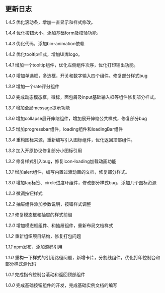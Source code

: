 ## 更新日志

*1.4.5* 优化滚动条，增加一直显示和样式修改。

*1.4.4* 优化按钮大小，添加基础form及校验功能。

*1.4.3* 优化代码，添加bin-animation依赖

*1.4.2* 优化tooltip样式，增加UI库logo。

*1.4.1* 增加一个tooltip组件，优化左侧组件次序，优化打印输出功能。

*1.4.0* 增加单选框，多选框，开关和数字输入四个组件。修复部分样式bug

*1.3.9* 增加一个rate评分组件

*1.3.8* 完成动态模态框，徽标，面包屑及input基础输入框等组件修复部分样式。

*1.3.7* 增加全局message提示功能

*1.3.6* 增加collapse展开伸缩组件，增加展开伸缩公共样式，修复部分bug

*1.3.5* 增加progressbar组件。loading组件和loadingBar组件

*1.3.4* 重构图标来源，重新编写引入图标组件，优化返回顶部组件。

*1.3.3* 加入开原协议修复部分小图标引用

*1.3.2* 修复样式引入bug，修复icon-loading加载动画功能

*1.3.1* 增加alert组件，编写内置过渡动画的文档，修复部分样式。

*1.3.0* 增加tag标签、circle进度环组件，修改部分样式bug，添加几个图标资源

*1.2.3* 微调按钮样式

*1.2.2* 抽屉组件添加参数说明，按钮样式调整

*1.2.1* 修复模态框和抽屉的样式前缀

*1.2.0* 增加模态框组件、和抽屉组件，重新布局文档样式

*1.1.2* 重新组织项目结构，修复打包问题

*1.1.1* npm发布，添加源码引用

*1.1.0* 
重构一下样式的引用路径问题，新增卡片，分割线组件，优化打印控制台和部分样式源代码

*1.0.1* 完成指令控制台滚动和返回顶部组件

*1.0.0* 完成基础按钮组件的开发，完成基础实例文档的编写 





